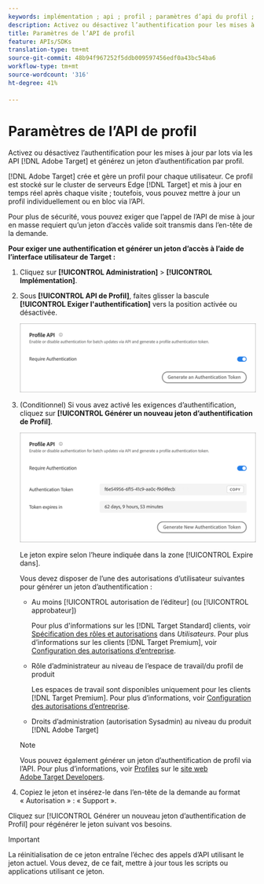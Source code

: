 ```yaml
---
keywords: implémentation ; api ; profil ; paramètres d’api du profil ; jeton d’authentification
description: Activez ou désactivez l’authentification pour les mises à jour par lots via les API Adobe Target et générez un jeton d’authentification de profil.
title: Paramètres de l’API de profil
feature: APIs/SDKs
translation-type: tm+mt
source-git-commit: 48b94f967252f5ddb009597456edf0a43bc54ba6
workflow-type: tm+mt
source-wordcount: '316'
ht-degree: 41%

---
```



# Paramètres de l’API de profil

Activez ou désactivez l’authentification pour les mises à jour par lots via les API [!DNL Adobe Target] et générez un jeton d’authentification par profil.

[!DNL Adobe Target] crée et gère un profil pour chaque utilisateur. Ce profil est stocké sur le cluster de serveurs Edge [!DNL Target] et mis à jour en temps réel après chaque visite ; toutefois, vous pouvez mettre à jour un profil individuellement ou en bloc via l’API.

Pour plus de sécurité, vous pouvez exiger que l’appel de l’API de mise à jour en masse requiert qu’un jeton d’accès valide soit transmis dans l’en-tête de la demande.

**Pour exiger une authentification et générer un jeton d’accès à l’aide de l’interface utilisateur de Target :**

1. Cliquez sur **[!UICONTROL Administration]** > **[!UICONTROL Implémentation]**.
1. Sous **[!UICONTROL API de Profil]**, faites glisser la bascule **[!UICONTROL Exiger l&#39;authentification]** vers la position activée ou désactivée.

   ![](assets/profile_api_settings.png)

1. (Conditionnel) Si vous avez activé les exigences d’authentification, cliquez sur **[!UICONTROL Générer un nouveau jeton d’authentification de Profil]**.

   ![](assets/profile_api_settings_2.png)

   Le jeton expire selon l’heure indiquée dans la zone [!UICONTROL Expire dans].

   Vous devez disposer de l’une des autorisations d’utilisateur suivantes pour générer un jeton d’authentification :

   * Au moins [!UICONTROL autorisation de l’éditeur] (ou [!UICONTROL approbateur])

      Pour plus d&#39;informations sur les [!DNL Target Standard] clients, voir [Spécification des rôles et autorisations](/help/administrating-target/c-user-management/c-user-management/user-management.md#roles-permissions) dans *Utilisateurs*. Pour plus d’informations sur les clients [!DNL Target Premium], voir [Configuration des autorisations d’entreprise](/help/administrating-target/c-user-management/property-channel/properties-overview.md).

   * Rôle d’administrateur au niveau de l’espace de travail/du profil de produit

      Les espaces de travail sont disponibles uniquement pour les clients [!DNL Target Premium]. Pour plus d’informations, voir [Configuration des autorisations d’entreprise](/help/administrating-target/c-user-management/property-channel/properties-overview.md).

   * Droits d’administration (autorisation Sysadmin) au niveau du produit [!DNL Adobe Target]
   >[!NOTE]
   >
   >Vous pouvez également générer un jeton d’authentification de profil via l’API. Pour plus d’informations, voir [Profiles](https://developers.adobetarget.com/api/#profiles) sur le [site web Adobe Target Developers](https://developers.adobetarget.com/).

1. Copiez le jeton et insérez-le dans l’en-tête de la demande au format « Autorisation » : « Support ».

Cliquez sur [!UICONTROL Générer un nouveau jeton d’authentification de Profil] pour régénérer le jeton suivant vos besoins.

>[!IMPORTANT]
>
>La réinitialisation de ce jeton entraîne l’échec des appels d’API utilisant le jeton actuel. Vous devez, de ce fait, mettre à jour tous les scripts ou applications utilisant ce jeton.
